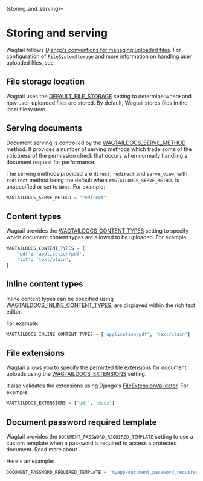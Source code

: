 (storing_and_serving)=

# Storing and serving

Wagtail follows [Django’s conventions for managing uploaded files](django:topics/files). For configuration of `FileSystemStorage` and more information on handling user uploaded files, see [](user_uploaded_files).

## File storage location

Wagtail uses the [DEFAULT_FILE_STORAGE](https://docs.djangoproject.com/en/stable/ref/settings/#std:setting-DEFAULT_FILE_STORAGE) setting to determine where and how user-uploaded files are stored. By default, Wagtail stores files in the local filesystem.

## Serving documents

Document serving is controlled by the [WAGTAILDOCS_SERVE_METHOD](wagtaildocs_serve_method) method. It provides a number of serving methods which trade some of the strictness of the permission check that occurs when normally handling a document request for performance.

The serving methods provided are `direct`, `redirect` and `serve_view`, with `redirect` method being the default when `WAGTAILDOCS_SERVE_METHOD` is unspecified or set to `None`. For example:

```python
WAGTAILDOCS_SERVE_METHOD = "redirect"
```

## Content types

Wagtail provides the [WAGTAILDOCS_CONTENT_TYPES](wagtaildocs_content_types) setting to specify which document content types are allowed to be uploaded. For example:

```python
WAGTAILDOCS_CONTENT_TYPES = {
    'pdf': 'application/pdf',
    'txt': 'text/plain',
}
```

## Inline content types

Inline content types can be specified using [WAGTAILDOCS_INLINE_CONTENT_TYPES](wagtaildocs_inline_content_types), are displayed within the rich text editor.

For example:

```python
WAGTAILDOCS_INLINE_CONTENT_TYPES = ['application/pdf', 'text/plain']
```

## File extensions

Wagtail allows you to specify the permitted file extensions for document uploads using the [WAGTAILDOCS_EXTENSIONS](wagtaildocs_extensions) setting.

It also validates the extensions using Django's [FileExtensionValidator](django:ref/validators#fileextensionvalidator). For example:

```python
WAGTAILDOCS_EXTENSIONS = ['pdf', 'docx']
```

## Document password required template

Wagtail provides the `DOCUMENT_PASSWORD_REQUIRED_TEMPLATE` setting to use a custom template when a password is required to access a protected document. Read more about [](private_pages).

Here's an example:

```python
DOCUMENT_PASSWORD_REQUIRED_TEMPLATE = 'myapp/document_password_required.html'
```
